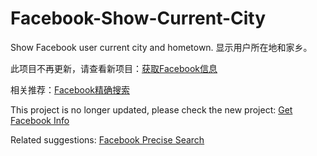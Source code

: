 # Facebook-Show-Current-City
Show Facebook user current city and hometown. 显示用户所在地和家乡。

此项目不再更新，请查看新项目：[获取Facebook信息](https://dev-coco.github.io/Online-Tools/Get-Facebook-Info.html)

相关推荐：[Facebook精确搜索](https://dev-coco.github.io/Online-Tools/Facebook-Precise-Search.html)

This project is no longer updated, please check the new project: [Get Facebook Info](https://dev-coco.github.io/Online-Tools/Get-Facebook-Info.html)

Related suggestions: [Facebook Precise Search](https://dev-coco.github.io/Online-Tools/Facebook-Precise-Search.html)
